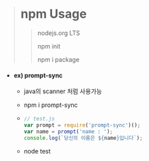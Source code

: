 > # npm Usage
> > nodejs.org LTS
> >
> > npm init
> >
> > npm i package



* #### ex) prompt-sync

  * java의 scanner 처럼 사용가능
  * npm i prompt-sync

  * ``` javascript
    // test.js
    var prompt = require('prompt-sync')();
    var name = prompt('name : ');
    console.log(`당신의 이름은 ${name}입니다`);
    ```

  * node test